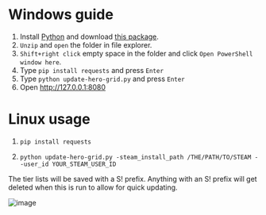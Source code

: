 # Windows guide
1. Install [Python](https://www.microsoft.com/en-us/p/python-38/9mssztt1n39l) and download [this package](https://github.com/derac/video-matrix/archive/master.zip).
1. `Unzip` and `open` the folder in file explorer.
1. `Shift+right click` empty space in the folder and click `Open PowerShell window here`.
1. Type `pip install requests` and press `Enter`
1. Type `python update-hero-grid.py` and press `Enter`
1. Open http://127.0.0.1:8080

# Linux usage
1. `pip install requests`

1. `python update-hero-grid.py -steam_install_path /THE/PATH/TO/STEAM --user_id YOUR_STEAM_USER_ID`

The tier lists will be saved with a S! prefix. Anything with an S! prefix will get deleted when this is run to allow for quick updating.

![image](https://user-images.githubusercontent.com/6697473/94332368-41ab1900-ff9a-11ea-92f5-427414b20049.png)
